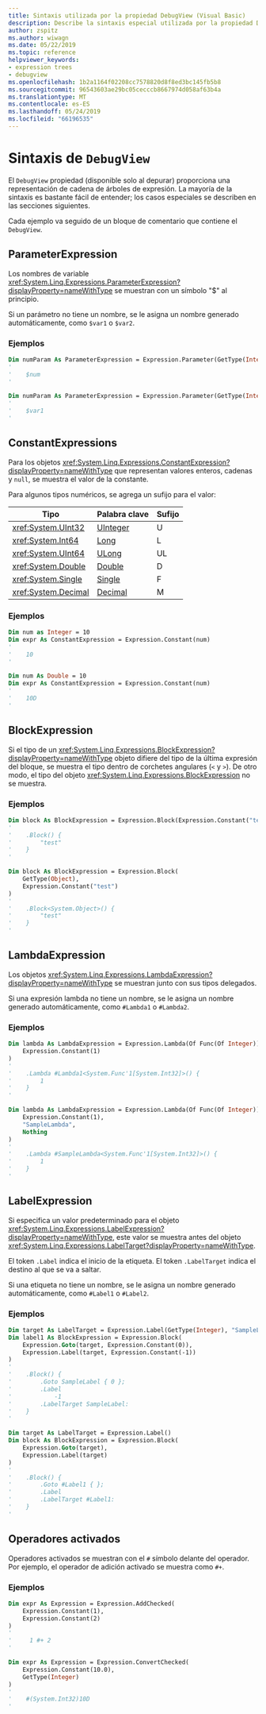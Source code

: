 ```yaml
---
title: Sintaxis utilizada por la propiedad DebugView (Visual Basic)
description: Describe la sintaxis especial utilizada por la propiedad DebugView para producir una representación de cadena de árboles de expresión
author: zspitz
ms.author: wiwagn
ms.date: 05/22/2019
ms.topic: reference
helpviewer_keywords:
- expression trees
- debugview
ms.openlocfilehash: 1b2a1164f02208cc7578820d8f8ed3bc145fb5b8
ms.sourcegitcommit: 96543603ae29bc05cecccb8667974d058af63b4a
ms.translationtype: MT
ms.contentlocale: es-ES
ms.lasthandoff: 05/24/2019
ms.locfileid: "66196535"
---
```

# <a name="debugview-syntax"></a>Sintaxis de `DebugView` 

El `DebugView` propiedad (disponible solo al depurar) proporciona una representación de cadena de árboles de expresión. La mayoría de la sintaxis es bastante fácil de entender; los casos especiales se describen en las secciones siguientes.

Cada ejemplo va seguido de un bloque de comentario que contiene el `DebugView`. 

## <a name="parameterexpression"></a>ParameterExpression

Los nombres de variable <xref:System.Linq.Expressions.ParameterExpression?displayProperty=nameWithType> se muestran con un símbolo "$" al principio.

Si un parámetro no tiene un nombre, se le asigna un nombre generado automáticamente, como `$var1` o `$var2`.

### <a name="examples"></a>Ejemplos

```vb
Dim numParam As ParameterExpression = Expression.Parameter(GetType(Integer), "num")
'
'    $num
'

Dim numParam As ParameterExpression = Expression.Parameter(GetType(Integer))
'
'    $var1
'
```

## <a name="constantexpressions"></a>ConstantExpressions

Para los objetos <xref:System.Linq.Expressions.ConstantExpression?displayProperty=nameWithType> que representan valores enteros, cadenas y `null`, se muestra el valor de la constante.

Para algunos tipos numéricos, se agrega un sufijo para el valor:

| Tipo | Palabra clave | Sufijo |  
|--|--|--|
| <xref:System.UInt32> | [UInteger](../../../language-reference/data-types/uinteger-data-type.md) | U |
| <xref:System.Int64> | [Long](../../../language-reference/data-types/long-data-type.md) | L |
| <xref:System.UInt64> | [ULong](../../../language-reference/data-types/ulong-data-type.md) | UL |
| <xref:System.Double> | [Double](../../../language-reference/data-types/double-data-type.md) | D |
| <xref:System.Single> | [Single](../../../language-reference/data-types/single-data-type.md) | F | 
| <xref:System.Decimal> | [Decimal](../../../language-reference/data-types/decimal-data-type.md) | M |

### <a name="examples"></a>Ejemplos

```vb
Dim num as Integer = 10
Dim expr As ConstantExpression = Expression.Constant(num)
'
'    10
'

Dim num As Double = 10
Dim expr As ConstantExpression = Expression.Constant(num)
'
'    10D
'
```

## <a name="blockexpression"></a>BlockExpression

Si el tipo de un <xref:System.Linq.Expressions.BlockExpression?displayProperty=nameWithType> objeto difiere del tipo de la última expresión del bloque, se muestra el tipo dentro de corchetes angulares (`<` y `>`). De otro modo, el tipo del objeto <xref:System.Linq.Expressions.BlockExpression> no se muestra.

### <a name="examples"></a>Ejemplos

```vb
Dim block As BlockExpression = Expression.Block(Expression.Constant("test"))
'
'    .Block() {
'        "test"
'    }
'

Dim block As BlockExpression = Expression.Block(
    GetType(Object), 
    Expression.Constant("test")
)
'
'    .Block<System.Object>() {
'        "test"
'    }
'
```

## <a name="lambdaexpression"></a>LambdaExpression

Los objetos <xref:System.Linq.Expressions.LambdaExpression?displayProperty=nameWithType> se muestran junto con sus tipos delegados.

Si una expresión lambda no tiene un nombre, se le asigna un nombre generado automáticamente, como `#Lambda1` o `#Lambda2`.

### <a name="examples"></a>Ejemplos

```vb
Dim lambda As LambdaExpression = Expression.Lambda(Of Func(Of Integer))(
    Expression.Constant(1)
)
'
'    .Lambda #Lambda1<System.Func'1[System.Int32]>() {
'        1
'    }
'

Dim lambda As LambdaExpression = Expression.Lambda(Of Func(Of Integer))(
    Expression.Constant(1),
    "SampleLambda",
    Nothing
)
'
'    .Lambda #SampleLambda<System.Func'1[System.Int32]>() {
'        1
'    }
'
```

## <a name="labelexpression"></a>LabelExpression

Si especifica un valor predeterminado para el objeto <xref:System.Linq.Expressions.LabelExpression?displayProperty=nameWithType>, este valor se muestra antes del objeto <xref:System.Linq.Expressions.LabelTarget?displayProperty=nameWithType>.

El token `.Label` indica el inicio de la etiqueta. El token `.LabelTarget` indica el destino al que se va a saltar.

Si una etiqueta no tiene un nombre, se le asigna un nombre generado automáticamente, como `#Label1` o `#Label2`.

### <a name="examples"></a>Ejemplos

```vb
Dim target As LabelTarget = Expression.Label(GetType(Integer), "SampleLabel")
Dim label1 As BlockExpression = Expression.Block(
    Expression.Goto(target, Expression.Constant(0)),
    Expression.Label(target, Expression.Constant(-1))
)
'
'    .Block() {
'        .Goto SampleLabel { 0 };
'        .Label
'            -1
'        .LabelTarget SampleLabel:
'    }
'

Dim target As LabelTarget = Expression.Label()
Dim block As BlockExpression = Expression.Block(
    Expression.Goto(target), 
    Expression.Label(target)
)
'
'    .Block() {
'        .Goto #Label1 { };
'        .Label
'        .LabelTarget #Label1:
'    }
'
```

## <a name="checked-operators"></a>Operadores activados

Operadores activados se muestran con el `#` símbolo delante del operador. Por ejemplo, el operador de adición activado se muestra como `#+`.

### <a name="examples"></a>Ejemplos

```vb
Dim expr As Expression = Expression.AddChecked(
    Expression.Constant(1),
    Expression.Constant(2)
)
'
'     1 #+ 2
'

Dim expr As Expression = Expression.ConvertChecked(
    Expression.Constant(10.0),
    GetType(Integer)
)
'
'    #(System.Int32)10D
'
```